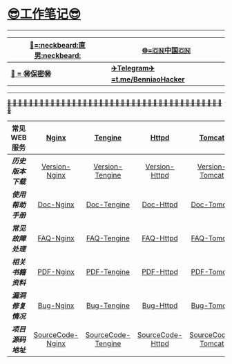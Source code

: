 # __[:sunglasses:工作笔记:sunglasses:](https://github.com/benniao1996/1996)__
****
|[__:restroom:=:neckbeard:直男:neckbeard:__](https://github.com/benniao1996/1996)|[__:globe_with_meridians:=:cn:中国:cn:__](https://github.com/benniao1996/1996)|
| --- | ---
|[__:couple_with_heart: = :secret:保密:secret:__](https://github.com/benniao1996/1996)|[__:airplane:Telegram:airplane:=t.me/BenniaoHacker__](https://t.me/BenniaoHacker)|
****
[~~__**:shit: :shit: :shit: :shit: :shit: :shit: :shit: :shit: :shit: :shit: :shit: :shit: :shit: :shit: :shit: :shit: :shit: :shit: :shit: :shit: :shit: :shit: :shit: :shit: :shit: :shit: :shit: :shit: :shit: :shit: :shit: :shit: :shit: :shit: :shit: :shit: :shit: :shit: :shit: :shit: :shit:**__~~](https://t.me/BenniaoHacker)

| 常见WEB服务 | [Nginx](http://nginx.org/)  | [Tengine](http://tengine.taobao.org/) | [Httpd](http://httpd.apache.org/) | [Tomcat](http://tomcat.apache.org/) | [IIS](https://www.iis.net/) | [Lighttpd](http://www.lighttpd.net/)  | 
| :----------: | :-----------: | :----------: | :-----------: | :----------: | :-----------: | :----------: | 
| ***历史版本下载*** | [Version-Nginx](http://nginx.org/en/download.html) | [Version-Tengine]() | [Version-Httpd]() | [Version-Tomcat]() | [Version-IIS]() | [Version-Lighttpd]() |
| ***使用帮助手册*** | [Doc-Nginx]() | [Doc-Tengine]() | [Doc-Httpd]() | [Doc-Tomcat]() | [Doc-IIS]() | [Doc-Lighttpd]() |
| ***常见故障处理*** | [FAQ-Nginx]() | [FAQ-Tengine]() | [FAQ-Httpd]() | [FAQ-Tomcat]() | [FAQ-IIS]() | [FAQ-Lighttpd]() |
| ***相关书籍资料*** | [PDF-Nginx]() | [PDF-Tengine]() | [PDF-Httpd]() | [PDF-Tomcat]() | [PDF-IIS]() | [PDF-Lighttpd]() |
| ***漏洞修复情况*** | [Bug-Nginx]() | [Bug-Tengine]() | [Bug-Httpd]() | [Bug-Tomcat]() | [Bug-IIS]() | [Bug-Lighttpd]() |
| ***项目源码地址*** | [SourceCode-Nginx]() | [SourceCode-Tengine]() | [SourceCode-Httpd]() | [SourceCode-Tomcat]() | [SourceCode-IIS]() | [SourceCode-Lighttpd]() |
